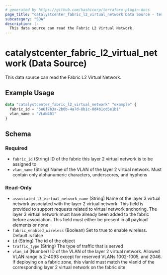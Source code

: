 ```yaml
---
# generated by https://github.com/hashicorp/terraform-plugin-docs
page_title: "catalystcenter_fabric_l2_virtual_network Data Source - terraform-provider-catalystcenter"
subcategory: "SDA"
description: |-
  This data source can read the Fabric L2 Virtual Network.
---
```


# catalystcenter_fabric_l2_virtual_network (Data Source)

This data source can read the Fabric L2 Virtual Network.

## Example Usage

```terraform
data "catalystcenter_fabric_l2_virtual_network" "example" {
  fabric_id = "5e6f7b3a-2b0b-4a7d-8b1c-0d4b1cd5e1b1"
  vlan_name = "VLAN401"
}
```

<!-- schema generated by tfplugindocs -->
## Schema

### Required

- `fabric_id` (String) ID of the fabric this layer 2 virtual network is to be assigned to
- `vlan_name` (String) Name of the VLAN of the layer 2 virtual network. Must contain only alphanumeric characters, underscores, and hyphens

### Read-Only

- `associated_l3_virtual_network_name` (String) Name of the layer 3 virtual network associated with the layer 2 virtual network. This field is provided to support requests related to virtual network anchoring. The layer 3 virtual network must have already been added to the fabric before association. This field must either be present in all payload elements or none
- `fabric_enabled_wireless` (Boolean) Set to true to enable wireless. Default is false
- `id` (String) The id of the object
- `traffic_type` (String) The type of traffic that is served
- `vlan_id` (Number) ID of the VLAN of the layer 2 virtual network. Allowed VLAN range is 2-4093 except for reserved VLANs 1002-1005, and 2046. If deploying on a fabric zone, this vlanId must match the vlanId of the corresponding layer 2 virtual network on the fabric site
